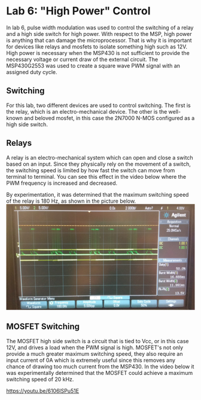 # Lab 6: "High Power" Control

In lab 6, pulse width modulation was used to control the switching of a relay and a high side switch for high power. With respect to the MSP, high power is anything that can damage the microprocessor. That is why it is important for devices like relays and mosfets to isolate something high such as 12V. High power is necessary when the MSP430 is not sufficient to provide the necessary voltage or current draw of the external circuit. The MSP430G2553 was used to create a square wave PWM signal with an assigned duty cycle.

## Switching

For this lab, two different devices are used to control switching. The first is the relay, which is an electro-mechanical device. The other is the well-known and beloved mosfet, in this case the 2N7000 N-MOS configured as a high side switch. 

## Relays

A relay is an electro-mechanical system which can open and close a switch based on an input. Since they physically rely on the movement of a switch, the switching speed is limited by how fast the switch can move from terminal to terminal. You can see this effect in the video below where the PWM frequency is increased and decreased.

By experimentation, it was determined that the maximum switching speed of the relay is 180 Hz, as shown in the picture below.
![alt text](https://github.com/RU09342/lab-6taking-control-over-your-embedded-life-quinn-and-hastings/blob/master/High%20Power%20Control/RelayMAX.jpg)

## MOSFET Switching

The MOSFET high side switch is a circuit that is tied to Vcc, or in this case 12V, and drives a load when the PWM signal is high. MOSFET's not only provide a much greater maximum switching speed, they also require an input current of 0A which is extremely useful since this removes any chance of drawing too much current from the MSP430. In the video below it was experimentally determined that the MOSFET could achieve a maximum switching speed of 20 kHz. 

https://youtu.be/6106lSPu51E
